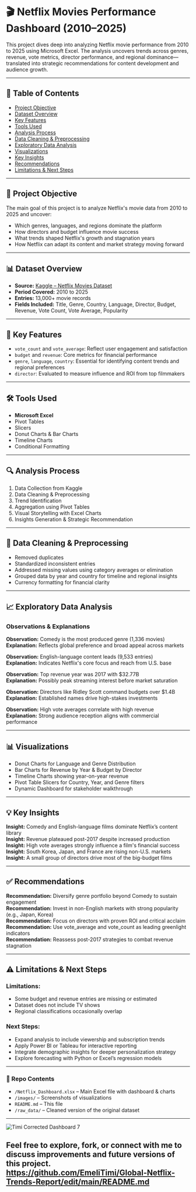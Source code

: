 # 🎬 Netflix Movies Performance Dashboard (2010–2025)

This project dives deep into analyzing Netflix movie performance from 2010 to 2025 using Microsoft Excel. The analysis uncovers trends across genres, revenue, vote metrics, director performance, and regional dominance—translated into strategic recommendations for content development and audience growth.

---

## 📑 Table of Contents

- [Project Objective](#project-objective)  
- [Dataset Overview](#dataset-overview)  
- [Key Features](#key-features)  
- [Tools Used](#tools-used)  
- [Analysis Process](#analysis-process)  
- [Data Cleaning & Preprocessing](#data-cleaning--preprocessing)  
- [Exploratory Data Analysis](#exploratory-data-analysis)  
- [Visualizations](#visualizations)  
- [Key Insights](#key-insights)  
- [Recommendations](#recommendations)  
- [Limitations & Next Steps](#limitations--next-steps)  

---

## 📌 Project Objective

The main goal of this project is to analyze Netflix's movie data from 2010 to 2025 and uncover:

- Which genres, languages, and regions dominate the platform  
- How directors and budget influence movie success  
- What trends shaped Netflix's growth and stagnation years  
- How Netflix can adapt its content and market strategy moving forward  

---

## 📊 Dataset Overview

- **Source:** [Kaggle – Netflix Movies Dataset](https://www.kaggle.com/)  
- **Period Covered:** 2010 to 2025  
- **Entries:** 13,000+ movie records  
- **Fields Included:** Title, Genre, Country, Language, Director, Budget, Revenue, Vote Count, Vote Average, Popularity  

---

## 🔑 Key Features

- `vote_count` and `vote_average`: Reflect user engagement and satisfaction  
- `budget` and `revenue`: Core metrics for financial performance  
- `genre`, `language`, `country`: Essential for identifying content trends and regional preferences  
- `director`: Evaluated to measure influence and ROI from top filmmakers  

---

## 🛠 Tools Used

- **Microsoft Excel**  
- Pivot Tables  
- Slicers  
- Donut Charts & Bar Charts  
- Timeline Charts  
- Conditional Formatting  

---

## 🔍 Analysis Process

1. Data Collection from Kaggle  
2. Data Cleaning & Preprocessing  
3. Trend Identification  
4. Aggregation using Pivot Tables  
5. Visual Storytelling with Excel Charts  
6. Insights Generation & Strategic Recommendation  

---

## 🧹 Data Cleaning & Preprocessing

- Removed duplicates  
- Standardized inconsistent entries  
- Addressed missing values using category averages or elimination  
- Grouped data by year and country for timeline and regional insights  
- Currency formatting for financial clarity  

---

## 📈 Exploratory Data Analysis

### Observations & Explanations

**Observation:** Comedy is the most produced genre (1,336 movies)  
**Explanation:** Reflects global preference and broad appeal across markets  

**Observation:** English-language content leads (9,533 entries)  
**Explanation:** Indicates Netflix's core focus and reach from U.S. base  

**Observation:** Top revenue year was 2017 with $32.77B  
**Explanation:** Possibly peak streaming interest before market saturation  

**Observation:** Directors like Ridley Scott command budgets over $1.4B  
**Explanation:** Established names drive high-stakes investments  

**Observation:** High vote averages correlate with high revenue  
**Explanation:** Strong audience reception aligns with commercial performance  

---

## 📊 Visualizations

- Donut Charts for Language and Genre Distribution  
- Bar Charts for Revenue by Year & Budget by Director  
- Timeline Charts showing year-on-year revenue  
- Pivot Table Slicers for Country, Year, and Genre filters  
- Dynamic Dashboard for stakeholder walkthrough  

---

## 💡 Key Insights

**Insight:** Comedy and English-language films dominate Netflix’s content library  
**Insight:** Revenue plateaued post-2017 despite increased production  
**Insight:** High vote averages strongly influence a film's financial success  
**Insight:** South Korea, Japan, and France are rising non-U.S. markets  
**Insight:** A small group of directors drive most of the big-budget films  

---

## ✅ Recommendations

**Recommendation:** Diversify genre portfolio beyond Comedy to sustain engagement  
**Recommendation:** Invest in non-English markets with strong popularity (e.g., Japan, Korea)  
**Recommendation:** Focus on directors with proven ROI and critical acclaim  
**Recommendation:** Use vote_average and vote_count as leading greenlight indicators  
**Recommendation:** Reassess post-2017 strategies to combat revenue stagnation  

---

## ⚠️ Limitations & Next Steps

### Limitations:
- Some budget and revenue entries are missing or estimated  
- Dataset does not include TV shows  
- Regional classifications occasionally overlap  

### Next Steps:
- Expand analysis to include viewership and subscription trends  
- Apply Power BI or Tableau for interactive reporting  
- Integrate demographic insights for deeper personalization strategy  
- Explore forecasting with Python or Excel’s regression models  

---

### 📁 Repo Contents

- `/Netflix_Dashboard.xlsx` – Main Excel file with dashboard & charts  
- `/images/` – Screenshots of visualizations  
- `README.md` – This file  
- `/raw_data/` – Cleaned version of the original dataset  





---



![Timi Corrected Dashboard 7](https://github.com/user-attachments/assets/9aba080e-ba1d-443b-88b3-10f993248bc9)




Feel free to explore, fork, or connect with me to discuss improvements and future versions of this project.
https://github.com/EmeliTimi/Global-Netflix-Trends-Report/edit/main/README.md
---

